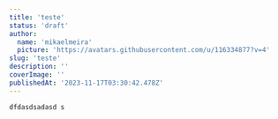 ```yaml
---
title: 'teste'
status: 'draft'
author:
  name: 'mikaelmeira'
  picture: 'https://avatars.githubusercontent.com/u/116334877?v=4'
slug: 'teste'
description: ''
coverImage: ''
publishedAt: '2023-11-17T03:30:42.478Z'
---
```


```javascript
dfdasdsadasd s
```